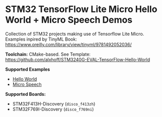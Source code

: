 # STM32 TensorFlow Lite Micro Hello World + Micro Speech Demos
Collection of STM32 projects making use of Tensorflow Lite Micro. Examples inpired by TinyML Book: https://www.oreilly.com/library/view/tinyml/9781492052036/

**Toolchain:**
CMake-based. See Template: https://github.com/alxhoff/STM3240G-EVAL-TensorFlow-Hello-World

**Supported Examples**
- [Hello World](https://github.com/tensorflow/tensorflow/tree/master/tensorflow/lite/micro/examples/hello_world)
- [Micro Speech](https://github.com/tensorflow/tensorflow/tree/master/tensorflow/lite/micro/examples/micro_speech)

**Supported Boards:**
- STM32F413H-Discovery (`disco_f413zh`)
- STM32F769I-Discovery (`disco_f769ni`)
